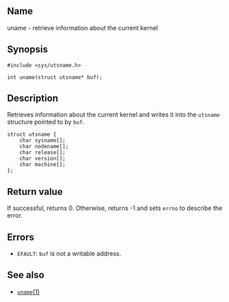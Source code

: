 ## Name

uname - retrieve information about the current kernel

## Synopsis

```**c++
#include <sys/utsname.h>

int uname(struct utsname* buf);
```

## Description

Retrieves information about the current kernel and writes it into the `utsname`
structure pointed to by `buf`.

```**c++
struct utsname {
    char sysname[];
    char nodename[];
    char release[];
    char version[];
    char machine[];
};
```

## Return value

If successful, returns 0. Otherwise, returns -1 and sets `errno` to describe the error.

## Errors

* `EFAULT`: `buf` is not a writable address.

## See also

* [`uname`(1)](../man1/uname.md)
